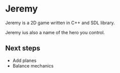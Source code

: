 # Jeremy

Jeremy is a 2D game written in C++ and SDL library.

Jeremy ius also a name of the hero you control.

## Next steps

* Add planes
* Balance mechanics
